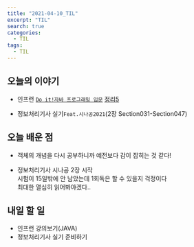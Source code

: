 ```yaml
---
title: "2021-04-10_TIL"
excerpt: "TIL"
search: true
categories: 
  - TIL
tags: 
  - TIL
---
```


## 오늘의 이야기

- 인프런 [`Do it!자바 프로그래밍 입문`](https://www.inflearn.com/course/%EC%9E%90%EB%B0%94-%ED%94%84%EB%A1%9C%EA%B7%B8%EB%9E%98%EB%B0%8D-%EC%9E%85%EB%AC%B8/dashboard)
[정리5](https://devboryung.github.io/learn/1-ClassObject1/)



- 정보처리기사 실기`Feat.시나공2021`(2장 Section031-Section047)

## 오늘 배운 점

- 객체의 개념을 다시 공부하니까 예전보다 감이 잡히는 것 같다!<br>


- 정보처리기사 시나공 2장 시작<br>
시험이 15일밖에 안 남았는데 1회독은 할 수 있을지 걱정이다<br>
최대한 열심히 읽어봐야겠다..<br>
 


## 내일 할 일

- 인프런 강의보기(JAVA)
- 정보처리기사 실기 준비하기